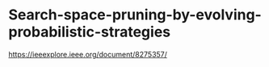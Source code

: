 # Search-space-pruning-by-evolving-probabilistic-strategies
https://ieeexplore.ieee.org/document/8275357/
